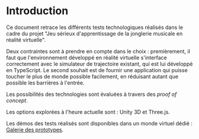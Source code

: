 # Introduction

Ce document retrace les différents tests technologiques réalisés dans le cadre du projet "Jeu sérieux d'apprentissage de la jonglerie musicale en réalité virtuelle".

Deux contraintes sont à prendre en compte dans le choix : premièrement, il faut que l'environnement développé en réalité virtuelle s'interface correctement avec le simulateur de trajectoire existant, qui est lui développé en TypeScript. Le second souhait est de fournir une application qui puisse toucher le plus de monde possible facilement, en réduisant autant que possible les barrières à l'entrée.

Les possibilités des technologies sont évaluées à travers des *proof of concept*.

Les options explorées à l'heure actuelle sont : Unity 3D et Three.js.

Les démos des tests réalisés sont disponibles dans un monde virtuel dédié : [Galerie des prototypes](https://kylian2.github.io/mj-prototype-gallery/).